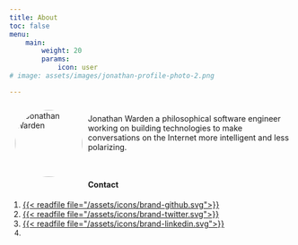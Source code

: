 ```yaml
---
title: About
toc: false
menu:
    main:
        weight: 20
        params: 
            icon: user
# image: assets/images/jonathan-profile-photo-2.png

---
```


<style>
	.photo {
		display: inline;
		float: left;
		margin: 10px;
            border-radius: 100%;
            width: 120px;
	}

</style>


<img src="assets/images/jonathan-profile-photo-2.png" title="Jonathan Warden" class="photo site-avatar"/>

<p>
    <br/>Jonathan Warden a philosophical software engineer working on building technologies to make conversations on the Internet more intelligent and less polarizing.
</p>


<br/>

#### Contact


<ol class="social-menu">

<li>
    <a href="https://github.com/johnwarden" target="_blank" title="github.com/johnwarden" rel="me">
        {{< readfile file="/assets/icons/brand-github.svg">}}
    </a>
</li>

<li>
    <a href="https://twitter.com/johnwarden" target="_blank" title="@johnwarden" rel="me">
        {{< readfile file="/assets/icons/brand-twitter.svg">}}
    </a>
</li>

<li>
    <a href="https://www.linkedin.com/in/jonathan-r-warden-4aa2357/" target="_blank" title="Jonathan Warden's LinkedIn" rel="me">
        {{< readfile file="/assets/icons/brand-linkedin.svg">}}
    </a>
</li>

<li style="font-size: .9em; line-height: 1.5em; vertical-align: center; color: var(--body-text-color)"> 



</li>

</ol>

